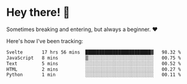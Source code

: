 # Hey there! 👋
Sometimes breaking and entering, but always a beginner. ❤️

Here's how I've been tracking:
<!--START_SECTION:waka-->

```txt
Svelte       17 hrs 56 mins  ████████████████████████▓   98.32 %
JavaScript   8 mins          ▒░░░░░░░░░░░░░░░░░░░░░░░░   00.75 %
Text         5 mins          ░░░░░░░░░░░░░░░░░░░░░░░░░   00.52 %
HTML         2 mins          ░░░░░░░░░░░░░░░░░░░░░░░░░   00.27 %
Python       1 min           ░░░░░░░░░░░░░░░░░░░░░░░░░   00.11 %
```

<!--END_SECTION:waka-->

